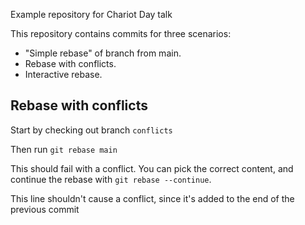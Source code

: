 Example repository for Chariot Day talk

This repository contains commits for three scenarios:

* "Simple rebase" of branch from main.
* Rebase with conflicts.
* Interactive rebase.

## Rebase with conflicts

Start by checking out branch `conflicts`

Then run `git rebase main`

This should fail with a conflict. You can pick the correct content, and continue the rebase with `git rebase --continue`.

This line shouldn't cause a conflict, since it's added to the end of the previous commit
